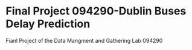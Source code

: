 # Final Project 094290-Dublin Buses Delay Prediction 
 Fianl Project of the Data Mangment and Gathering Lab 094290

